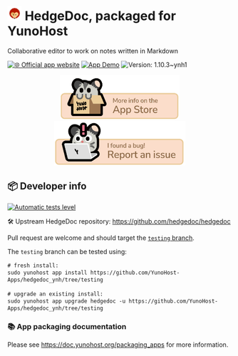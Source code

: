 <!--
N.B.: This README was automatically generated by <https://github.com/YunoHost/apps_tools/blob/main/readme_generator>
It shall NOT be edited by hand.
-->

<h1>
  <img src="https://raw.githubusercontent.com/YunoHost/apps/master/logos/hedgedoc.png" width="32px" alt="Logo of HedgeDoc">
  HedgeDoc, packaged for YunoHost
</h1>

Collaborative editor to work on notes written in Markdown

[![🌐 Official app website](https://img.shields.io/badge/Official_app_website-darkgreen?style=for-the-badge)](https://hedgedoc.org)
[![App Demo](https://img.shields.io/badge/App_Demo-blue?style=for-the-badge)](https://demo.hedgedoc.org/)
![Version: 1.10.3~ynh1](https://img.shields.io/badge/Version-1.10.3~ynh1-rgba(0,150,0,1)?style=for-the-badge)

<div align="center">
<a href="https://apps.yunohost.org/app/hedgedoc"><img height="100px" src="https://github.com/YunoHost/yunohost-artwork/raw/refs/heads/main/badges/neopossum-badges/badge_more_info_on_the_appstore.svg"/></a>
<a href="https://github.com/YunoHost-Apps/hedgedoc_ynh/issues"><img height="100px" src="https://github.com/YunoHost/yunohost-artwork/raw/refs/heads/main/badges/neopossum-badges/badge_report_an_issue.svg"/></a>
</div>

## 📦 Developer info

[![Automatic tests level](https://apps.yunohost.org/badge/cilevel/hedgedoc)](https://ci-apps.yunohost.org/ci/apps/hedgedoc/)

🛠️ Upstream HedgeDoc repository: <https://github.com/hedgedoc/hedgedoc>

Pull request are welcome and should target the [`testing` branch](https://github.com/YunoHost-Apps/hedgedoc_ynh/tree/testing).

The `testing` branch can be tested using:
```
# fresh install:
sudo yunohost app install https://github.com/YunoHost-Apps/hedgedoc_ynh/tree/testing

# upgrade an existing install:
sudo yunohost app upgrade hedgedoc -u https://github.com/YunoHost-Apps/hedgedoc_ynh/tree/testing
```

### 📚 App packaging documentation

Please see <https://doc.yunohost.org/packaging_apps> for more information.